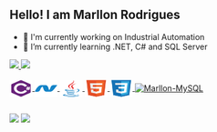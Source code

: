 ## Hello! I am Marllon Rodrigues

- 🔭 I'm currently working on Industrial Automation
- 🌱 I’m currently learning .NET, C# and SQL Server

<div>
  <a href="https://github.com/RodriguesMarllon">
  <img height="180em" src="https://github-readme-stats.vercel.app/api?username=RodriguesMarllon&show_icons=true&theme=dark&include_all_commits=true&count_private=true"/>
  <img height="180em" src="https://github-readme-stats.vercel.app/api/top-langs/?username=RodriguesMarllon&layout=compact&langs_count=7&theme=dracula"/>
</div>
    
<div style="display: inline_block"><br>
  <img align="center" alt="Marllon-.NET" height="30" width="40" src="https://raw.githubusercontent.com/devicons/devicon/master/icons/csharp/csharp-plain.svg">
  <img align="center" alt="Marllon-.NET" height="30" width="40" src="https://raw.githubusercontent.com/devicons/devicon/master/icons/dot-net/dot-net-plain.svg">
  <img align="center" alt="Marllon-Java" height="30" width="40" src="https://raw.githubusercontent.com/devicons/devicon/master/icons/java/java-original.svg">
  <img align="center" alt="Marllon-HTML" height="30" width="40" src="https://raw.githubusercontent.com/devicons/devicon/master/icons/html5/html5-original.svg">
  <img align="center" alt="Marllon-CSS" height="30" width="40" src="https://raw.githubusercontent.com/devicons/devicon/master/icons/css3/css3-original.svg">
  <img align="center" alt="Marllon-MySQL" height="30" width="40" src="https://cdn.jsdelivr.net/gh/devicons/devicon/icons/mysql/mysql-original.svg">
</div>

##
 
<div>
  <a href="mailto:marllonrsantos@gmail.com" target="_blank"><img src="https://img.shields.io/badge/Gmail-D14836?style=for-the-badge&logo=gmail&logoColor=white" target="_blank"></a> 
  <a href="https://www.linkedin.com/in/rodriguesmarllon/" target="_blank"><img src="https://img.shields.io/badge/LinkedIn-0077B5?style=for-the-badge&logo=linkedin&logoColor=white" target="_blank"></a>
</div>
